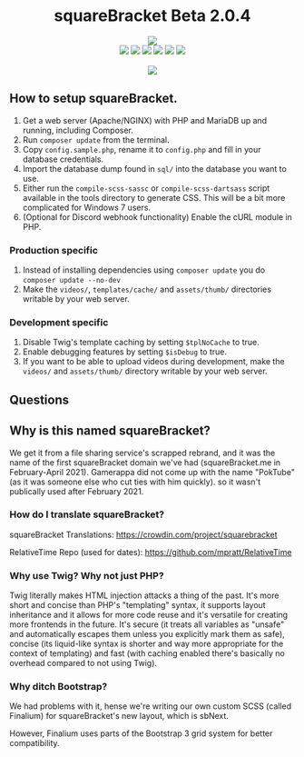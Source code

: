 <h1 align="center">squareBracket Beta 2.0.4</h1>

<p align="center">
<img src="https://user-images.githubusercontent.com/45898787/141538472-bf312d05-3ff0-4c78-9bb7-fa7acb633c18.png"><br>
<img src="https://img.shields.io/discord/853036368712040498?style=flat">
<img src="https://img.shields.io/github/v/release/chazizsquarebracket/squarebracket?include_prereleases&label=lastest%20released&style=flat">
<img src="https://img.shields.io/github/release-date-pre/chazizsquarebracket/squarebracket?label=released&style=flat">
<img src="https://img.shields.io/github/commits-since/chazizsquarebracket/squarebracket/beta-2.0.3.1?include_prereleases&style=flat">
<img src="https://img.shields.io/github/repo-size/chazizsquarebracket/squarebracket?style=flat">
<a title="Crowdin" target="_blank" href="https://crowdin.com/project/squarebracket"><img src="https://badges.crowdin.net/squarebracket/localized.svg"></a>
<br><br>
<a href="https://www.youtube.com/channel/UCMnG3eA5QcSgIPsavuW4ubA">
<img src="https://img.shields.io/youtube/channel/subscribers/UCMnG3eA5QcSgIPsavuW4ubA?style=social">
</a>
<br>
</p>

<!--<h3 align="center"><a href="https://squarebracket.veselcraft.ru/">squareBracket's live website</a></h3>-->

## How to setup squareBracket.
1. Get a web server (Apache/NGINX) with PHP and MariaDB up and running, including Composer.
1. Run `composer update` from the terminal.
1. Copy `config.sample.php`, rename it to `config.php` and fill in your database credentials.
1. Import the database dump found in `sql/` into the database you want to use.
1. Either run the `compile-scss-sassc` or `compile-scss-dartsass` script available in the tools directory to generate CSS. This will be a bit more complicated for Windows 7 users.
1. (Optional for Discord webhook functionality) Enable the cURL module in PHP.

### Production specific
1. Instead of installing dependencies using `composer update` you do `composer update --no-dev`
1. Make the `videos/`, `templates/cache/` and `assets/thumb/` directories writable by your web server.

### Development specific
1. Disable Twig's template caching by setting `$tplNoCache` to true.
1. Enable debugging features by setting `$isDebug` to true.
1. If you want to be able to upload videos during development, make the `videos/` and `assets/thumb/` directory writable by your web server.

## Questions

## Why is this named squareBracket?
We get it from a file sharing service's scrapped rebrand, and it was the name of the first 
squareBracket domain we've had (squareBracket.me in February-April 2021). Gamerappa did not 
come up with the name "PokTube" (as it was someone else who cut ties with him quickly).
so it wasn't publically used after February 2021.

### How do I translate squareBracket?
squareBracket Translations: https://crowdin.com/project/squarebracket

RelativeTime Repo (used for dates): https://github.com/mpratt/RelativeTime

### Why use Twig? Why not just PHP?
Twig literally makes HTML injection attacks a thing of the past. It's more short and concise than PHP's "templating" syntax, it supports layout inheritance and it allows for more code reuse and it's versatile for creating more frontends in the future. It's secure (it treats all variables as "unsafe" and automatically escapes them unless you explicitly mark them as safe), concise (its liquid-like syntax is shorter and way more appropriate for the context of templating) and fast (with caching enabled there's basically no overhead compared to not using Twig).

### Why ditch Bootstrap?
We had problems with it, hense we're writing our own custom SCSS (called Finalium) for squareBracket's new layout, which is sbNext.

However, Finalium uses parts of the Bootstrap 3 grid system for better compatibility.
